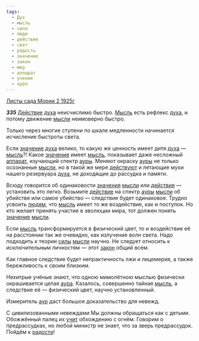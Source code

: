 ```yaml
---
tags:
  - Дух
  - мысль
  - сила
  - люди
  - действие
  - свет
  - радость
  - значение
  - закон
  - мер
  - аппарат
  - учение
  - аура
---
```


[Листы сада Мории 2 1925г](https://127.0.0.1:4002/agni/1925)

___335___
[Действие](../../../tags/#[действие](../../../tags/#действие)) [духа](../../../tags/#Дух) неисчислимо быстро. [Мысль](../../../tags/#[мысль](../../../tags/#мысль)) есть рефлекс [духа](../../../tags/#Дух), и потому движение [мысли](../../../tags/#[мысль](../../../tags/#мысль)) неимоверно быстро.   

Только через многие ступени по шкале медленности начинается исчисление быстроты света.   

Если [значение](../../../tags/#значение) [духа](../../../tags/#Дух) велико, то какую же ценность имеет дитя [духа](../../../tags/#Дух) — [мысль](../../../tags/#мысль)?! Какое [значение](../../../tags/#значение) имеет [мысль](../../../tags/#мысль), показывает даже несложный [аппарат](../../../tags/#аппарат), изучающий спектр [ауры](../../../tags/#[аура](../../../tags/#аура)). Меняют окраску [ауры](../../../tags/#[аура](../../../tags/#аура)) не только осознанные [мысли](../../../tags/#[мысль](../../../tags/#мысль)), но в такой же мере [действуют](../../../tags/#[действие](../../../tags/#действие)) и летающие мухи нашего резервуара [духа](../../../tags/#Дух), не доходящие до рассудка и памяти.   

Всюду говорится об одинаковости [значения](../../../tags/#значение) [мысли](../../../tags/#[мысль](../../../tags/#мысль)) или [действия](../../../tags/#[действие](../../../tags/#действие)) — установить это легко. Возьмите [действие](../../../tags/#действие) на спектр [ауры](../../../tags/#[аура](../../../tags/#аура)) [мысли](../../../tags/#[мысль](../../../tags/#мысль)) об убийстве или самое убийство — следствие будет одинаковое. Трудно усвоить [людям](../../../tags/#люди), что [мысль](../../../tags/#мысль) имеет то же воздействие, как и поступок. Но кто желает принять участие в эволюции мира, тот должен понять [значение](../../../tags/#значение) [мысли](../../../tags/#[мысль](../../../tags/#мысль)).   

Если [мысль](../../../tags/#мысль) трансформируется в физический цвет, то и воздействие её на расстоянии так же очевидно, как излучение волн света. Надо подходить к теории [силы](../../../tags/#сила) [мысли](../../../tags/#[мысль](../../../tags/#мысль)) научно. Не следует относить к исключительным личностям — этот [закон](../../../tags/#закон) общий всем.   

Как главное следствие будет непрактичность лжи и лицемерия, а также бережливость к своим близким.   

Нехитрые учёные знают, что одною мимолётною мыслью физически окрашивается целая [аура](../../../tags/#аура). Казалось, совершенно тайная [мысль](../../../tags/#мысль), а следствие её — физический цвет, научно установленный.   

Измеритель [аур](../../../tags/#аура) даст большое доказательство для невежд.   

С цивилизованными невеждами Мы должны обращаться как с детьми. Обожжённый палец их [учит](../../../tags/#учение) обхождению с огнём. Говорим о предрассудках, но любой министр не знает, что за зверь предрассудок. Пойдём к [радости](../../../tags/#радость)!   

